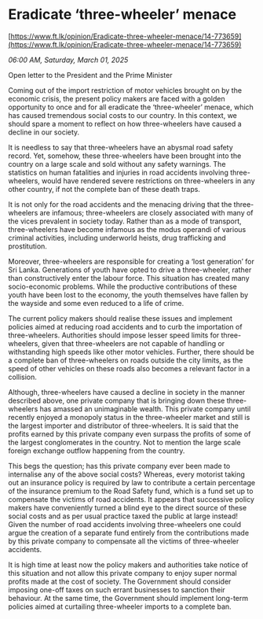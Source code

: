 # Eradicate ‘three-wheeler’ menace

[https://www.ft.lk/opinion/Eradicate-three-wheeler-menace/14-773659](https://www.ft.lk/opinion/Eradicate-three-wheeler-menace/14-773659)

*06:00 AM, Saturday, March 01, 2025*

Open letter to the President and the Prime Minister

Coming out of the import restriction of motor vehicles brought on by the economic crisis, the present policy makers are faced with a golden opportunity to once and for all eradicate the ‘three-wheeler’ menace, which has caused tremendous social costs to our country. In this context, we should spare a moment to reflect on how three-wheelers have caused a decline in our society.

It is needless to say that three-wheelers have an abysmal road safety record. Yet, somehow, these three-wheelers have been brought into the country on a large scale and sold without any safety warnings. The statistics on human fatalities and injuries in road accidents involving three-wheelers, would have rendered severe restrictions on three-wheelers in any other country, if not the complete ban of these death traps.

It is not only for the road accidents and the menacing driving that the three-wheelers are infamous; three-wheelers are closely associated with many of the vices prevalent in society today. Rather than as a mode of transport, three-wheelers have become infamous as the modus operandi of various criminal activities, including underworld heists, drug trafficking and prostitution.

Moreover, three-wheelers are responsible for creating a ‘lost generation’ for Sri Lanka. Generations of youth have opted to drive a three-wheeler, rather than constructively enter the labour force. This situation has created many socio-economic problems. While the productive contributions of these youth have been lost to the economy, the youth themselves have fallen by the wayside and some even reduced to a life of crime.

The current policy makers should realise these issues and implement policies aimed at reducing road accidents and to curb the importation of three-wheelers. Authorities should impose lesser speed limits for three-wheelers, given that three-wheelers are not capable of handling or withstanding high speeds like other motor vehicles. Further, there should be a complete ban of three-wheelers on roads outside the city limits, as the speed of other vehicles on these roads also becomes a relevant factor in a collision.

Although, three-wheelers have caused a decline in society in the manner described above, one private company that is bringing down these three-wheelers has amassed an unimaginable wealth. This private company until recently enjoyed a monopoly status in the three-wheeler market and still is the largest importer and distributor of three-wheelers. It is said that the profits earned by this private company even surpass the profits of some of the largest conglomerates in the country. Not to mention the large scale foreign exchange outflow happening from the country.

This begs the question; has this private company ever been made to internalise any of the above social costs? Whereas, every motorist taking out an insurance policy is required by law to contribute a certain percentage of the insurance premium to the Road Safety fund, which is a fund set up to compensate the victims of road accidents. It appears that successive policy makers have conveniently turned a blind eye to the direct source of these social costs and as per usual practice taxed the public at large instead! Given the number of road accidents involving three-wheelers one could argue the creation of a separate fund entirely from the contributions made by this private company to compensate all the victims of three-wheeler accidents.

It is high time at least now the policy makers and authorities take notice of this situation and not allow this private company to enjoy super normal profits made at the cost of society. The Government should consider imposing one-off taxes on such errant businesses to sanction their behaviour. At the same time, the Government should implement long-term policies aimed at curtailing three-wheeler imports to a complete ban.


